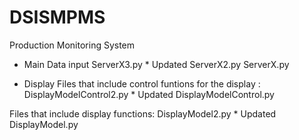 # DSISMPMS
Production Monitoring System

 - Main Data input 
ServerX3.py * Updated
ServerX2.py
ServerX.py

 - Display
Files that include control funtions for the display : 
DisplayModelControl2.py * Updated
DisplayModelControl.py

Files that include display functions:
DisplayModel2.py * Updated
DisplayModel.py



